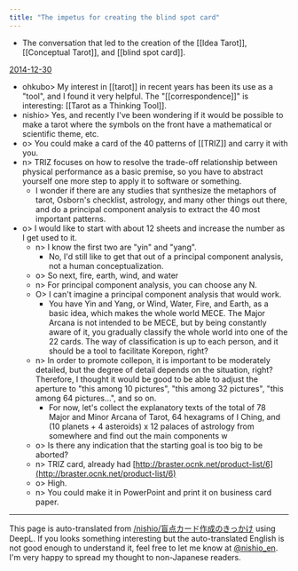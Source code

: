 ```yaml
---
title: "The impetus for creating the blind spot card"
---
```


- The conversation that led to the creation of the [[Idea Tarot]], [[Conceptual Tarot]], and [[blind spot card]].

[2014-12-30](https://www.facebook.com/ohkubo.kohei/posts/10152573780941476)
- ohkubo> My interest in [[tarot]] in recent years has been its use as a "tool", and I found it very helpful. The "[[correspondence]]" is interesting: [[Tarot as a Thinking Tool]].
- nishio> Yes, and recently I've been wondering if it would be possible to make a tarot where the symbols on the front have a mathematical or scientific theme, etc.
- o> You could make a card of the 40 patterns of [[TRIZ]] and carry it with you.
- n> TRIZ focuses on how to resolve the trade-off relationship between physical performance as a basic premise, so you have to abstract yourself one more step to apply it to software or something.
    - I wonder if there are any studies that synthesize the metaphors of tarot, Osborn's checklist, astrology, and many other things out there, and do a principal component analysis to extract the 40 most important patterns.
- o> I would like to start with about 12 sheets and increase the number as I get used to it.
    - n> I know the first two are "yin" and "yang".
        - No, I'd still like to get that out of a principal component analysis, not a human conceptualization.
    - o> So next, fire, earth, wind, and water
    - n> For principal component analysis, you can choose any N.
    - O> I can't imagine a principal component analysis that would work.
        - You have Yin and Yang, or Wind, Water, Fire, and Earth, as a basic idea, which makes the whole world MECE. The Major Arcana is not intended to be MECE, but by being constantly aware of it, you gradually classify the whole world into one of the 22 cards. The way of classification is up to each person, and it should be a tool to facilitate Korepon, right?
    - n> In order to promote collepon, it is important to be moderately detailed, but the degree of detail depends on the situation, right? Therefore, I thought it would be good to be able to adjust the aperture to "this among 10 pictures", "this among 32 pictures", "this among 64 pictures...", and so on.
        - For now, let's collect the explanatory texts of the total of 78 Major and Minor Arcana of Tarot, 64 hexagrams of I Ching, and (10 planets + 4 asteroids) x 12 palaces of astrology from somewhere and find out the main components w
    - o> Is there any indication that the starting goal is too big to be aborted?
    - n> TRIZ card, already had [http://braster.ocnk.net/product-list/6](http://braster.ocnk.net/product-list/6)
    - o> High.
    - n> You could make it in PowerPoint and print it on business card paper.

---
This page is auto-translated from [/nishio/盲点カード作成のきっかけ](https://scrapbox.io/nishio/盲点カード作成のきっかけ) using DeepL. If you looks something interesting but the auto-translated English is not good enough to understand it, feel free to let me know at [@nishio_en](https://twitter.com/nishio_en). I'm very happy to spread my thought to non-Japanese readers.